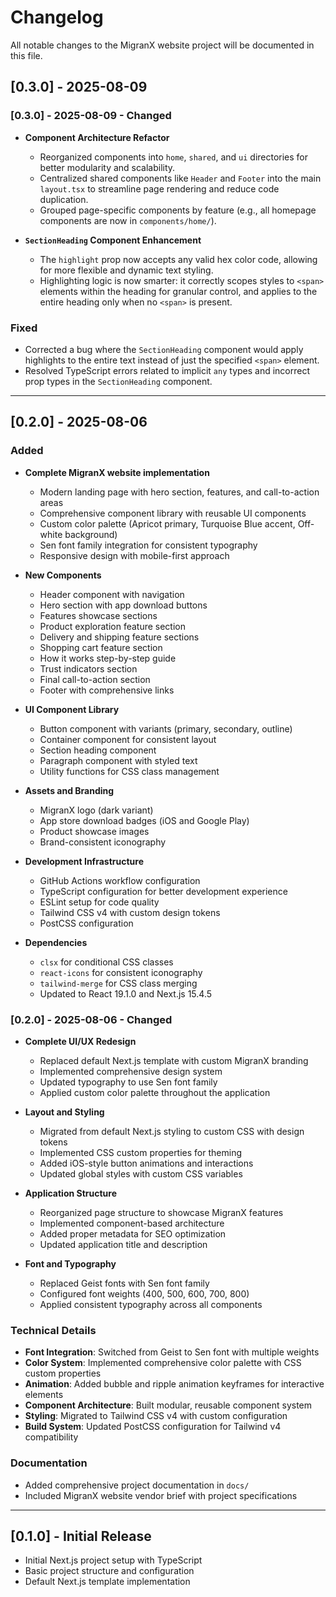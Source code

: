 # Changelog

All notable changes to the MigranX website project will be documented in this file.

## [0.3.0] - 2025-08-09

### [0.3.0] - 2025-08-09 - Changed

- **Component Architecture Refactor**

  - Reorganized components into `home`, `shared`, and `ui` directories for better modularity and scalability.
  - Centralized shared components like `Header` and `Footer` into the main `layout.tsx` to streamline page rendering and reduce code duplication.
  - Grouped page-specific components by feature (e.g., all homepage components are now in `components/home/`).

- **`SectionHeading` Component Enhancement**
  - The `highlight` prop now accepts any valid hex color code, allowing for more flexible and dynamic text styling.
  - Highlighting logic is now smarter: it correctly scopes styles to `<span>` elements within the heading for granular control, and applies to the entire heading only when no `<span>` is present.

### Fixed

- Corrected a bug where the `SectionHeading` component would apply highlights to the entire text instead of just the specified `<span>` element.
- Resolved TypeScript errors related to implicit `any` types and incorrect prop types in the `SectionHeading` component.

---

## [0.2.0] - 2025-08-06

### Added

- **Complete MigranX website implementation**

  - Modern landing page with hero section, features, and call-to-action areas
  - Comprehensive component library with reusable UI components
  - Custom color palette (Apricot primary, Turquoise Blue accent, Off-white background)
  - Sen font family integration for consistent typography
  - Responsive design with mobile-first approach

- **New Components**

  - Header component with navigation
  - Hero section with app download buttons
  - Features showcase sections
  - Product exploration feature section
  - Delivery and shipping feature sections
  - Shopping cart feature section
  - How it works step-by-step guide
  - Trust indicators section
  - Final call-to-action section
  - Footer with comprehensive links

- **UI Component Library**

  - Button component with variants (primary, secondary, outline)
  - Container component for consistent layout
  - Section heading component
  - Paragraph component with styled text
  - Utility functions for CSS class management

- **Assets and Branding**

  - MigranX logo (dark variant)
  - App store download badges (iOS and Google Play)
  - Product showcase images
  - Brand-consistent iconography

- **Development Infrastructure**

  - GitHub Actions workflow configuration
  - TypeScript configuration for better development experience
  - ESLint setup for code quality
  - Tailwind CSS v4 with custom design tokens
  - PostCSS configuration

- **Dependencies**
  - `clsx` for conditional CSS classes
  - `react-icons` for consistent iconography
  - `tailwind-merge` for CSS class merging
  - Updated to React 19.1.0 and Next.js 15.4.5

### [0.2.0] - 2025-08-06 - Changed

- **Complete UI/UX Redesign**

  - Replaced default Next.js template with custom MigranX branding
  - Implemented comprehensive design system
  - Updated typography to use Sen font family
  - Applied custom color palette throughout the application

- **Layout and Styling**

  - Migrated from default Next.js styling to custom CSS with design tokens
  - Implemented CSS custom properties for theming
  - Added iOS-style button animations and interactions
  - Updated global styles with custom CSS variables

- **Application Structure**

  - Reorganized page structure to showcase MigranX features
  - Implemented component-based architecture
  - Added proper metadata for SEO optimization
  - Updated application title and description

- **Font and Typography**
  - Replaced Geist fonts with Sen font family
  - Configured font weights (400, 500, 600, 700, 800)
  - Applied consistent typography across all components

### Technical Details

- **Font Integration**: Switched from Geist to Sen font with multiple weights
- **Color System**: Implemented comprehensive color palette with CSS custom properties
- **Animation**: Added bubble and ripple animation keyframes for interactive elements
- **Component Architecture**: Built modular, reusable component system
- **Styling**: Migrated to Tailwind CSS v4 with custom configuration
- **Build System**: Updated PostCSS configuration for Tailwind v4 compatibility

### Documentation

- Added comprehensive project documentation in `docs/`
- Included MigranX website vendor brief with project specifications

---

## [0.1.0] - Initial Release

- Initial Next.js project setup with TypeScript
- Basic project structure and configuration
- Default Next.js template implementation
